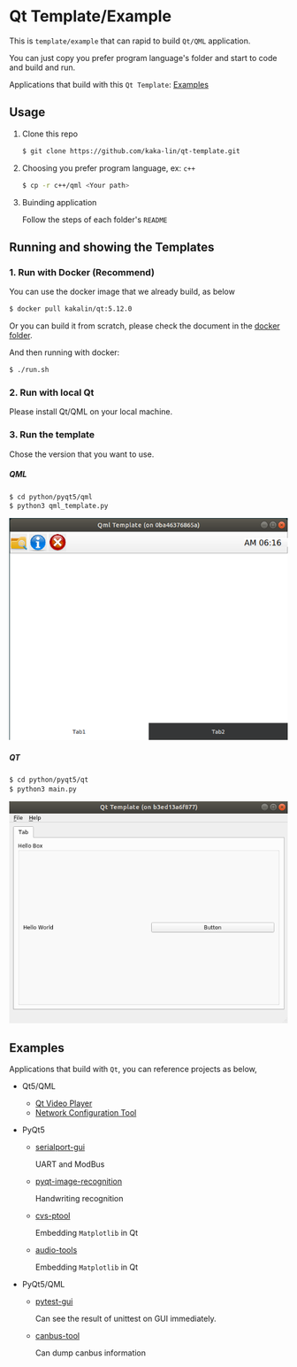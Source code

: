 # Qt Template/Example

This is `template/example` that can rapid to build ```Qt/QML``` application.

You can just copy you prefer program language's folder and start to code and build and run.

Applications that build with this `Qt Template`: [Examples](#examples)

## Usage

1. Clone this repo

    ```bash
    $ git clone https://github.com/kaka-lin/qt-template.git
    ```

2. Choosing you prefer program language, ex: ```c++```

    ```bash
    $ cp -r c++/qml <Your path>
    ```

3. Buinding application

    Follow the steps of each folder's ```README```

## Running and showing the Templates

### 1. Run with Docker (Recommend)

You can use the docker image that we already build, as below

```bash
$ docker pull kakalin/qt:5.12.0
```

Or you can build it from scratch, please check the document in the [docker folder](docker/README.md).

And then running with docker:

```bash
$ ./run.sh
```

### 2. Run with local Qt

Please install Qt/QML on your local machine.

### 3. Run the template

Chose the version that you want to use.

##### QML

```sh
$ cd python/pyqt5/qml
$ python3 qml_template.py
```

![](./images/qml-template.png)

##### QT

```sh
$ cd python/pyqt5/qt
$ python3 main.py
```

![](./images/qt-template.png)

## Examples

Applications that build with `Qt`, you can reference projects as below,

- Qt5/QML
    - [Qt Video Player](https://github.com/kaka-lin/qt-video-player)
    - [Network Configuration Tool](https://github.com/kaka-lin/network-configuration-tool)

- PyQt5

    - [serialport-gui](https://github.com/kaka-lin/serialport-gui)

        UART and ModBus

    - [pyqt-image-recognition](https://github.com/kaka-lin/pyqt-image-recognition)

        Handwriting recognition

    - [cvs-ptool](https://github.com/kaka-lin/csv-ptool)

        Embedding `Matplotlib` in Qt

    - [audio-tools](https://github.com/kaka-lin/audio-tools)

        Embedding `Matplotlib` in Qt

- PyQt5/QML

    - [pytest-gui](https://github.com/kaka-lin/pytest-gui)

        Can see the result of unittest on GUI immediately.

    - [canbus-tool](https://github.com/kaka-lin/canbus-tool)

        Can dump canbus information
